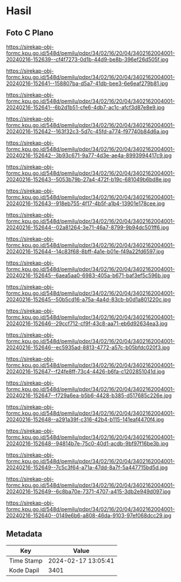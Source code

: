 # Hasil

## Foto C Plano

https://sirekap-obj-formc.kpu.go.id/548d/pemilu/pdpr/34/02/16/20/04/3402162004001-20240216-152639--cf4f7273-0d1b-44d9-be8b-396ef26d505f.jpg

https://sirekap-obj-formc.kpu.go.id/548d/pemilu/pdpr/34/02/16/20/04/3402162004001-20240216-152641--158807ba-d5a7-41db-bee3-6e6eaf279b81.jpg

https://sirekap-obj-formc.kpu.go.id/548d/pemilu/pdpr/34/02/16/20/04/3402162004001-20240216-152641--6b2d1b51-cfe6-4db7-ac1c-afcf3d87e8e9.jpg

https://sirekap-obj-formc.kpu.go.id/548d/pemilu/pdpr/34/02/16/20/04/3402162004001-20240216-152642--163f32c3-5d7c-45fd-a774-f97740b84d6a.jpg

https://sirekap-obj-formc.kpu.go.id/548d/pemilu/pdpr/34/02/16/20/04/3402162004001-20240216-152642--3b93c671-9a77-4d3e-ae4a-8993994417c9.jpg

https://sirekap-obj-formc.kpu.go.id/548d/pemilu/pdpr/34/02/16/20/04/3402162004001-20240216-152643--5053b79b-27a4-472f-b19c-681049b6bd8e.jpg

https://sirekap-obj-formc.kpu.go.id/548d/pemilu/pdpr/34/02/16/20/04/3402162004001-20240216-152643--918eb755-4f17-4b5f-a1b4-13901e178cee.jpg

https://sirekap-obj-formc.kpu.go.id/548d/pemilu/pdpr/34/02/16/20/04/3402162004001-20240216-152644--02a81264-3e71-46a7-8799-9b94dc501ff6.jpg

https://sirekap-obj-formc.kpu.go.id/548d/pemilu/pdpr/34/02/16/20/04/3402162004001-20240216-152644--14c83f68-8bff-4a1e-b01e-f49a22fd6597.jpg

https://sirekap-obj-formc.kpu.go.id/548d/pemilu/pdpr/34/02/16/20/04/3402162004001-20240216-152645--6aea5aa0-6983-405a-b671-baf3ef5c596b.jpg

https://sirekap-obj-formc.kpu.go.id/548d/pemilu/pdpr/34/02/16/20/04/3402162004001-20240216-152645--50b5cd16-a75a-4a4d-83cb-b0d1a801220c.jpg

https://sirekap-obj-formc.kpu.go.id/548d/pemilu/pdpr/34/02/16/20/04/3402162004001-20240216-152646--29ccf712-cf9f-43c8-aa71-eb6d92634ea3.jpg

https://sirekap-obj-formc.kpu.go.id/548d/pemilu/pdpr/34/02/16/20/04/3402162004001-20240216-152646--ec5935ad-8813-4772-a57c-b05bfdc020f3.jpg

https://sirekap-obj-formc.kpu.go.id/548d/pemilu/pdpr/34/02/16/20/04/3402162004001-20240216-152647--f24fe8ff-73c4-4426-b6fa-c1202851041d.jpg

https://sirekap-obj-formc.kpu.go.id/548d/pemilu/pdpr/34/02/16/20/04/3402162004001-20240216-152647--f729a6ea-b5b6-4428-b385-d517685c226e.jpg

https://sirekap-obj-formc.kpu.go.id/548d/pemilu/pdpr/34/02/16/20/04/3402162004001-20240216-152648--a291a39f-c316-42b4-b115-141eaf4470f4.jpg

https://sirekap-obj-formc.kpu.go.id/548d/pemilu/pdpr/34/02/16/20/04/3402162004001-20240216-152648--94814b7e-75c0-40d1-acdb-9bf97f16be3b.jpg

https://sirekap-obj-formc.kpu.go.id/548d/pemilu/pdpr/34/02/16/20/04/3402162004001-20240216-152649--7c5c3f64-a71a-47dd-8a7f-5a447715bd5d.jpg

https://sirekap-obj-formc.kpu.go.id/548d/pemilu/pdpr/34/02/16/20/04/3402162004001-20240216-152649--6c8ba70e-7371-4707-a415-3db2e949d097.jpg

https://sirekap-obj-formc.kpu.go.id/548d/pemilu/pdpr/34/02/16/20/04/3402162004001-20240216-152640--0149e6b6-a808-46da-9103-97ef068dcc29.jpg


## Metadata

| Key        | Value               |
| ---------- | ------------------- |
| Time Stamp | 2024-02-17 13:05:41 |
| Kode Dapil | 3401                |



